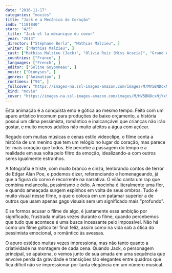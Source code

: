 ```yaml
---
date: "2016-11-17"
categories: "movies"
title: "Jack e a Mecânica do Coração"
imdb: "1181840"
stars: "4/5"
_title: "Jack et la mécanique du coeur"
_year: "2013"
_director: ["Stéphane Berla", "Mathias Malzieu", ]
_writer: ["Mathias Malzieu", ]
_cast: ["Mathias Malzieu (Jack)", "Olivia Ruiz (Miss Acacia)", "Grand Corps Malade (Joe)", "Jean Rochefort (Méliès)", "Rossy de Palma (Luna)", "Babet (Anna)", "Marie Vincent (Madeleine #1)", "Emily Loizeau (Madeleine #2)", "Arthur H. (Arthur)", ]
_countries: ["France", ]
_languages: ["French", ]
_editor: ["Soline Guyonneau", ]
_music: ["Dionysos", ]
_genres: ["Animation", ]
_runtimes: ["94", ]
_fullcover: "https://images-na.ssl-images-amazon.com/images/M/MV5BNDcxNjYxMTE2M15BMl5BanBnXkFtZTgwNDY5MjY1MjE@.jpg"
_kind: "movie"
_cover: "https://images-na.ssl-images-amazon.com/images/M/MV5BNDcxNjYxMTE2M15BMl5BanBnXkFtZTgwNDY5MjY1MjE@._V1._SX97_SY140_.jpg"
---
```

Esta animação é a conquista emo e gótica ao mesmo tempo. Feito com um apuro artístico incomum para produções de baixo orçamento, a história possui um clima pessimista, romântico e inalcançável que crianças não irão gostar, e muito menos adultos não muito afeitos a água com açúcar.

Regado com muitas músicas e cenas estilo videoclipe, o filme conta a história de um menino que tem um relógio no lugar do coração, mas parece ter mais coração que todos. Ele percebe a passagem do tempo e a realidade em sua volta pelo filtro da emoção, idealizando-a com outros seres igualmente estranhos.

A fotografia é triste, com muito branco e cinza, lembrando contos de terror de Edgar Alan Poe, e podemos dizer, referenciando e homenageando, já que a figura do corvo é recorrente na narrativa. O vilão canta um rap que combina melancolia, pessimismo e ódio. A mocinha é literalmente uma flor, e quando ameaçada surgem espinhos em volta de seus ombros. Tudo é muito visual nesse filme, o que o coloca em um patamar superior a de outros que usam apenas gags visuais sem um significado mais "profundo".

E se formos acusar o filme de algo, é justamente essa ambição por significado, frustrada muitas vezes durante o filme, quando percebemos que tudo que acontece é uma busca incessante pelo impossível. Não há como um filme gótico ter final feliz, assim como na vida sob a ótica do pessimista emocional, o romântico às avessas.

O apuro estético muitas vezes impressiona, mas não tanto quanto a criatividade na montagem de cada cena. Quando Jack, o personagem principal, se apaixona, o vemos junto de sua amada em uma sequência que envolve perda da gravidade e transições tão elegantes entre quadros que fica difícil não se impressionar por tanta elegância em um número musical.
